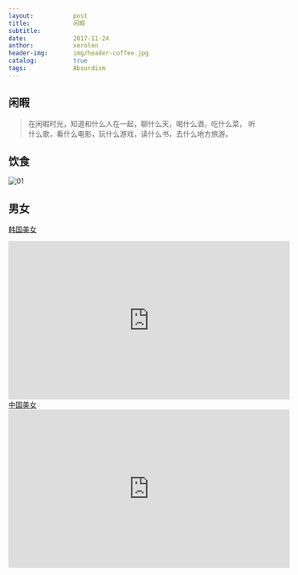 ```yaml
---
layout:           post
title:            闲暇
subtitle:         
date:             2017-11-24 
anthor:           xerolen
header-img:       img/header-coffee.jpg 	 
catalog:          true
tags:             Absurdism
---
```

## 闲暇

> 在闲暇时光，知道和什么人在一起，聊什么天，喝什么酒，吃什么菜，
  听什么歌，看什么电影，玩什么游戏，读什么书，去什么地方旅游。

## 饮食

![01](https://github.com/xerolen/xerolen.github.io/raw/master/img/Post/Wuhan.jpg)

<!-- <img src="/i/eg_tulip.jpg"  alt="上海鲜花港 - 郁金香" /> -->

## 男女

<a href="https://www.youtube.com/watch?v=oE0s01oROp4">韩国美女</a>
<iframe width="560" height="315" src="https://www.youtube.com/embed/oE0s01oROp4" frameborder="0" allowfullscreen></iframe>
<a href="https://www.youtube.com/watch?v=urmyXkuCj4U&t">中国美女</a>
<iframe width="560" height="315" src="https://www.youtube.com/embed/urmyXkuCj4U" frameborder="0" allowfullscreen></iframe>